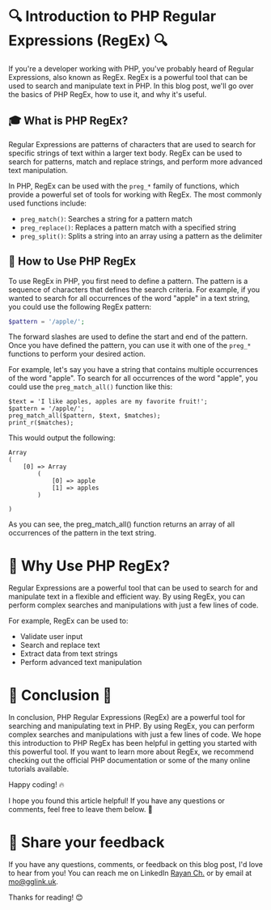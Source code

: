 # 🔍 Introduction to PHP Regular Expressions (RegEx) 🔍

If you're a developer working with PHP, you've probably heard of Regular Expressions, also known as RegEx. RegEx is a powerful tool that can be used to search and manipulate text in PHP. In this blog post, we'll go over the basics of PHP RegEx, how to use it, and why it's useful.

## 🎓 What is PHP RegEx?

Regular Expressions are patterns of characters that are used to search for specific strings of text within a larger text body. RegEx can be used to search for patterns, match and replace strings, and perform more advanced text manipulation.

In PHP, RegEx can be used with the `preg_*` family of functions, which provide a powerful set of tools for working with RegEx. The most commonly used functions include:

- `preg_match()`: Searches a string for a pattern match
- `preg_replace()`: Replaces a pattern match with a specified string
- `preg_split()`: Splits a string into an array using a pattern as the delimiter

## 🔧 How to Use PHP RegEx

To use RegEx in PHP, you first need to define a pattern. The pattern is a sequence of characters that defines the search criteria. For example, if you wanted to search for all occurrences of the word "apple" in a text string, you could use the following RegEx pattern:

```php
$pattern = '/apple/';
```

The forward slashes are used to define the start and end of the pattern. Once you have defined the pattern, you can use it with one of the `preg_*` functions to perform your desired action.

For example, let's say you have a string that contains multiple occurrences of the word "apple". To search for all occurrences of the word "apple", you could use the `preg_match_all()` function like this:
```
$text = 'I like apples, apples are my favorite fruit!';
$pattern = '/apple/';
preg_match_all($pattern, $text, $matches);
print_r($matches);
```
This would output the following:
```
Array
(
    [0] => Array
        (
            [0] => apple
            [1] => apples
        )

)
```
As you can see, the preg_match_all() function returns an array of all occurrences of the pattern in the text string.

# 🤔 Why Use PHP RegEx?
Regular Expressions are a powerful tool that can be used to search for and manipulate text in a flexible and efficient way. By using RegEx, you can perform complex searches and manipulations with just a few lines of code.

For example, RegEx can be used to:

- Validate user input
- Search and replace text
- Extract data from text strings
- Perform advanced text manipulation

# 🎉 Conclusion 🌇

In conclusion, PHP Regular Expressions (RegEx) are a powerful tool for searching and manipulating text in PHP. By using RegEx, you can perform complex searches and manipulations with just a few lines of code. We hope this introduction to PHP RegEx has been helpful in getting you started with this powerful tool. If you want to learn more about RegEx, we recommend checking out the official PHP documentation or some of the many online tutorials available.

Happy coding! 🔥

I hope you found this article helpful! If you have any questions or comments, feel free to leave them below. 🙌


# 📣 Share your feedback

If you have any questions, comments, or feedback on this blog post, I'd love to hear from you! You can reach me on LinkedIn [Rayan Ch.](https://www.linkedin.com/in/rayan-ch-b787ab224/) or by email at [mo@gglink.uk](mailto:mo@gglink.uk).

Thanks for reading! 😊
